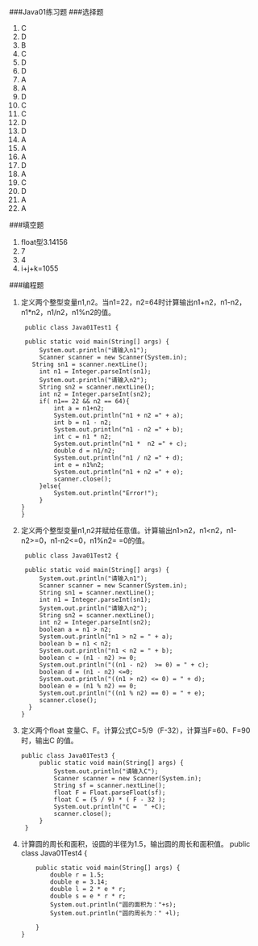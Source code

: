 ###Java01练习题
###选择题
1. C
2. D
3. B
4. C
5. D
6. D
7. A
8. A
9. D
10. C
11. C
12. D
13. D
14. A
15. A
16. A
17. D
18. A
19. C
20. D
21. A
22. A

###填空题
1. float型3.14156
2. 7
3. 4
4. i+j+k=1055

###编程题
1. 定义两个整型变量n1,n2。当n1=22，n2=64时计算输出n1+n2，n1-n2，n1*n2，n1/n2，n1%n2的值。

        public class Java01Test1 {

    	public static void main(String[] args) {
			System.out.println("请输入n1");
			Scanner scanner = new Scanner(System.in);
	  	  String sn1 = scanner.nextLine();
			int n1 = Integer.parseInt(sn1);
			System.out.println("请输入n2");
			String sn2 = scanner.nextLine();
			int n2 = Integer.parseInt(sn2);
			if( n1== 22 && n2 == 64){
				int a = n1+n2;
				System.out.println("n1 + n2 =" + a);
				int b = n1 - n2;
				System.out.println("n1 - n2 =" + b);
				int c = n1 * n2;
				System.out.println("n1 *  n2 =" + c);
				double d = n1/n2;
				System.out.println("n1 / n2 =" + d);
				int e = n1%n2;
				System.out.println("n1 + n2 =" + e);
				scanner.close();
			}else{
				System.out.println("Error!");
			}
	   }
       }
2. 定义两个整型变量n1,n2并赋给任意值。计算输出n1>n2，n1<n2，n1-n2>=0，n1-n2<=0，n1%n2= =0的值。

        public class Java01Test2 {

	    public static void main(String[] args) {
			System.out.println("请输入n1");
			Scanner scanner = new Scanner(System.in);
			String sn1 = scanner.nextLine();
			int n1 = Integer.parseInt(sn1);
			System.out.println("请输入n2");
			String sn2 = scanner.nextLine();
			int n2 = Integer.parseInt(sn2);
			boolean a = n1 > n2;
			System.out.println("n1 > n2 = " + a);
			boolean b = n1 < n2;
			System.out.println("n1 < n2 = " + b);
			boolean c = (n1 - n2) >= 0;
			System.out.println("((n1 - n2)  >= 0) = " + c);
			boolean d = (n1 - n2) <=0;
			System.out.println("((n1 > n2) <= 0) = " + d);
			boolean e = (n1 % n2) == 0;
			System.out.println("((n1 % n2) == 0) = " + e);
			scanner.close();
	     }
       }

3. 定义两个float 变量C、F。计算公式C=5/9（F-32），计算当F=60、F=90时，输出C 的值。

       public class Java01Test3 {
	    	public static void main(String[] args) {
				System.out.println("请输入C");
				Scanner scanner = new Scanner(System.in);
				String sf = scanner.nextLine();
				float F = Float.parseFloat(sf);
				float C = (5 / 9) * ( F - 32 );
				System.out.println("C =  " +C);
				scanner.close();
			}
		}

4.  计算圆的周长和面积，设圆的半径为1.5，输出圆的周长和面积值。
        public class Java01Test4 {

			public static void main(String[] args) {
				double r = 1.5;
				double e = 3.14;
				double l = 2 * e * r;
				double s = e * r * r;
				System.out.println("圆的面积为："+s);
				System.out.println("圆的周长为：" +l);

			}
		}